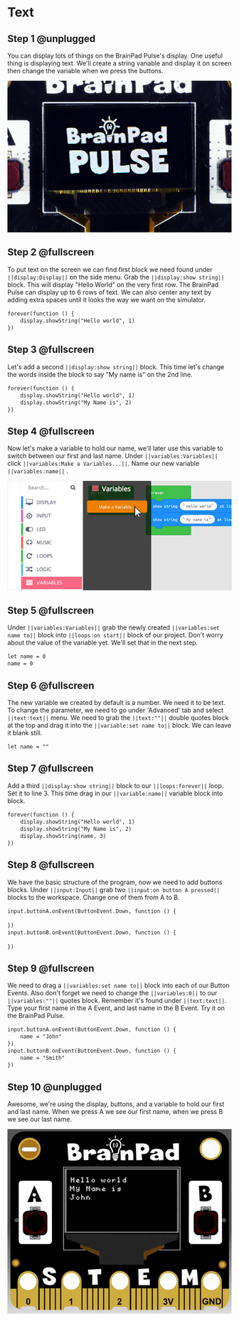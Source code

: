 # Text

## Step 1 @unplugged

You can display lots of things on the BrainPad Pulse's display. One useful thing is displaying text. We'll create a string variable and display it on screen then change the variable when we press the buttons. 

![BrainPad buzzer image](docs/static/images/display.jpg)

## Step 2 @fullscreen

To put text on the screen we can find first block we need found under ``||display:Display||`` on the side menu. Grab the ``||display:show string||`` block. This will display "Hello World" on the very first row. The BrainPad Pulse can display up to 6 rows of text. We can also center any text by adding extra spaces until it looks the way we want on the simulator. 

```blocks
forever(function () {
    display.showString("Hello world", 1)
})
```

## Step 3 @fullscreen

Let's add a second ``||display:show string||`` block. This time let's change the words inside the block to say "My name is" on the 2nd line.

```blocks
forever(function () {
    display.showString("Hello world", 1)
    display.showString("My Name is", 2)
})
```

## Step 4 @fullscreen

Now let's make a variable to hold our name, we'll later use this variable to switch between our first and last name. Under ``||variables:Variables||`` click ``||variables:Make a Variables...||``. Name our new variable ``||variables:name||`` .

![create a variable](docs/static/images/create-variable.jpg)

## Step 5 @fullscreen

Under ``||variables:Variables||`` grab the newly created ``||variables:set name to||`` block into ``||loops:on start||`` block of our project. Don't worry about the value of the variable yet. We'll set that in the next step.

```blocks
let name = 0
name = 0
```

## Step 6 @fullscreen

The new variable we created by default is a number. We need it to be text. To change the parameter, we need to go under 'Advanced' tab 
and select ``||text:text||`` menu. We need to grab the ``||text:""||`` double quotes block at the top and drag it into the ``||variable:set name to||`` block. We can leave it blank still. 

```blocks
let name = ""
```

## Step 7 @fullscreen

Add a third ``||display:show string||`` block to our ``||loops:forever||`` loop. Set it to line 3. This time drag in our ``||variable:name||`` variable block into block. 

```blocks
forever(function () {
    display.showString("Hello world", 1)
    display.showString("My Name is", 2)
    display.showString(name, 3)
})
```

## Step 8 @fullscreen

We have the basic structure of the program, now we need to add buttons blocks. Under ``||input:Input||`` grab two ``||input:on button A pressed||`` blocks to the workspace. Change one of them from A to B. 

```blocks
input.buttonA.onEvent(ButtonEvent.Down, function () {
	
})
input.buttonB.onEvent(ButtonEvent.Down, function () {
	
})
```

## Step 9 @fullscreen

We need to drag a ``||variables:set name to||`` block into each of our Button Events. Also don't forget we need to change
the ``||variables:0||`` to our ``||variables:""||`` quotes block. Remember it's found under ``||text:text||``. Type your first name in the A Event, and last name in the B Event. Try it on the BrainPad Pulse.

```blocks
input.buttonA.onEvent(ButtonEvent.Down, function () {
    name = "John"
})
input.buttonB.onEvent(ButtonEvent.Down, function () {
    name = "Smith"
})
```

## Step 10 @unplugged

Awesome, we're using the display, buttons, and a variable to hold our first and last name. When we press A we see our first name, when we press B we see our last name. 

![BrainPad Display](docs/static/images/displayText.gif)